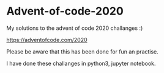 # Advent-of-code-2020
My solutions to the advent of code 2020 challanges :)

https://adventofcode.com/2020

Please be aware that this has been done for fun an practise.

I have done these challanges in python3, jupyter notebook.
